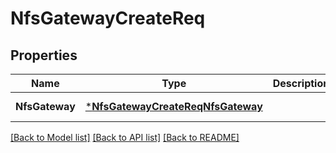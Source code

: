 # NfsGatewayCreateReq

## Properties
Name | Type | Description | Notes
------------ | ------------- | ------------- | -------------
**NfsGateway** | [***NfsGatewayCreateReqNfsGateway**](NFSGatewayCreateReq_NFSGateway.md) |  | [default to null]

[[Back to Model list]](../README.md#documentation-for-models) [[Back to API list]](../README.md#documentation-for-api-endpoints) [[Back to README]](../README.md)


